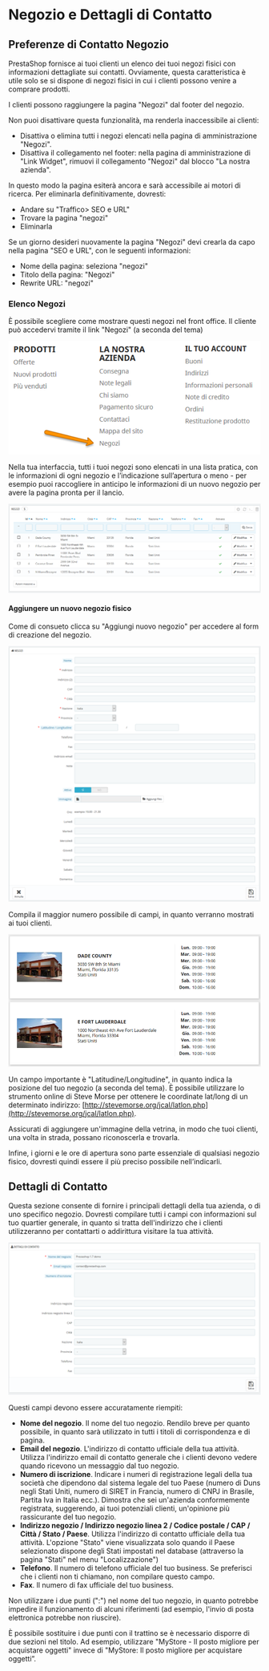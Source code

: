 # Negozio e Dettagli di Contatto

## Preferenze di Contatto Negozio <a id="NegozioeDettaglidiContatto-PreferenzediContattoNegozio"></a>

PrestaShop fornisce ai tuoi clienti un elenco dei tuoi negozi fisici con informazioni dettagliate sui contatti. Ovviamente, questa caratteristica è utile solo se si dispone di negozi fisici in cui i clienti possono venire a comprare prodotti.

I clienti possono raggiungere la pagina "Negozi" dal footer del negozio.

Non puoi disattivare questa funzionalità, ma renderla inaccessibile ai clienti:

* Disattiva o elimina tutti i negozi elencati nella pagina di amministrazione "Negozi".
* Disattiva il collegamento nel footer: nella pagina di amministrazione di "Link Widget", rimuovi il collegamento "Negozi" dal blocco "La nostra azienda".

In questo modo la pagina esiterà ancora e sarà accessibile ai motori di ricerca. Per eliminarla definitivamente, dovresti:

* Andare su "Traffico&gt; SEO e URL"
* Trovare la pagina "negozi"
* Eliminarla

Se un giorno desideri nuovamente la pagina "Negozi" devi crearla da capo nella pagina "SEO e URL", con le seguenti informazioni:

* Nome della pagina: seleziona "negozi"
* Titolo della pagina: "Negozi"
* Rewrite URL: "negozi"

### Elenco Negozi <a id="NegozioeDettaglidiContatto-ElencoNegozi"></a>

È possibile scegliere come mostrare questi negozi nel front office. Il cliente può accedervi tramite il link "Negozi" \(a seconda del tema\)

![](../../../../.gitbook/assets/54267607.png)

Nella tua interfaccia, tutti i tuoi negozi sono elencati in una lista pratica, con le informazioni di ogni negozio e l’indicazione sull’apertura o meno - per esempio puoi raccogliere in anticipo le informazioni di un nuovo negozio per avere la pagina pronta per il lancio.

![](../../../../.gitbook/assets/54267608.png)

#### Aggiungere un nuovo negozio fisico <a id="NegozioeDettaglidiContatto-Aggiungereunnuovonegoziofisico"></a>

Come di consueto clicca su "Aggiungi nuovo negozio" per accedere al form di creazione del negozio.  

![](../../../../.gitbook/assets/54267609.png)

Compila il maggior numero possibile di campi, in quanto verranno mostrati ai tuoi clienti.

![](../../../../.gitbook/assets/54267612.png)

Un campo importante è "Latitudine/Longitudine", in quanto indica la posizione del tuo negozio \(a seconda del tema\). È possibile utilizzare lo strumento online di Steve Morse per ottenere le coordinate lat/long di un determinato indirizzo: [http://stevemorse.org/jcal/latlon.php](http://stevemorse.org/jcal/latlon.php).

Assicurati di aggiungere un'immagine della vetrina, in modo che tuoi clienti, una volta in strada, possano riconoscerla e trovarla.

Infine, i giorni e le ore di apertura sono parte essenziale di qualsiasi negozio fisico, dovresti quindi essere il più preciso possibile nell’indicarli.

## Dettagli di Contatto <a id="NegozioeDettaglidiContatto-DettaglidiContatto"></a>

Questa sezione consente di fornire i principali dettagli della tua azienda, o di uno specifico negozio. Dovresti compilare tutti i campi con informazioni sul tuo quartier generale, in quanto si tratta dell'indirizzo che i clienti utilizzeranno per contattarti o addirittura visitare la tua attività.

![](../../../../.gitbook/assets/54267613.png)

Questi campi devono essere accuratamente riempiti:

* **Nome del negozio**. Il nome del tuo negozio. Rendilo breve per quanto possibile, in quanto sarà utilizzato in tutti i titoli di corrispondenza e di pagina.
* **Email del negozio**. L'indirizzo di contatto ufficiale della tua attività. Utilizza l'indirizzo email di contatto generale che i clienti devono vedere quando ricevono un messaggio dal tuo negozio.
* **Numero di iscrizione**. Indicare i numeri di registrazione legali della tua società che dipendono dal sistema legale del tuo Paese \(numero di Duns negli Stati Uniti, numero di SIRET in Francia, numero di CNPJ in Brasile, Partita Iva in Italia ecc.\). Dimostra che sei un'azienda conformemente registrata, suggerendo, ai tuoi potenziali clienti, un'opinione più rassicurante del tuo negozio.
* **Indirizzo negozio / Indirizzo negozio linea 2 / Codice postale / CAP / Città / Stato / Paese**. Utilizza l'indirizzo di contatto ufficiale della tua attività. L'opzione "Stato" viene visualizzata solo quando il Paese selezionato dispone degli Stati impostati nel database \(attraverso la pagina "Stati" nel menu "Localizzazione"\)
* **Telefono**. Il numero di telefono ufficiale del tuo business. Se preferisci che i clienti non ti chiamano, non compilare questo campo.
* **Fax**. Il numero di fax ufficiale del tuo business.

Non utilizzare i due punti \(":"\) nel nome del tuo negozio, in quanto potrebbe impedire il funzionamento di alcuni riferimenti \(ad esempio, l'invio di posta elettronica potrebbe non riuscire\).

È possibile sostituire i due punti con il trattino se è necessario disporre di due sezioni nel titolo. Ad esempio, utilizzare "MyStore - Il posto migliore per acquistare oggetti" invece di "MyStore: Il posto migliore per acquistare oggetti”.

